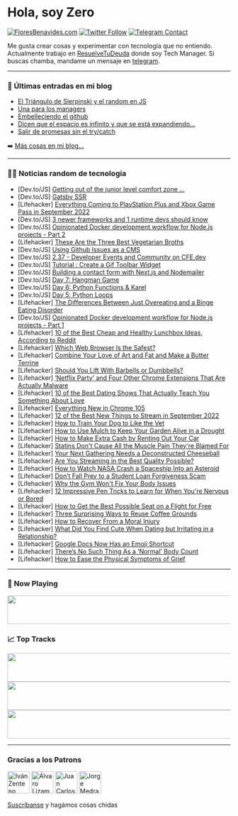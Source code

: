 # Hola, soy Zero

[![FloresBenavides.com](https://img.shields.io/website?down_message=oops&label=MiBlog&style=for-the-badge&up_message=online&url=https%3A%2F%2Ffloresbenavides.com)](https://floresbenavides.com) [![Twitter Follow](https://img.shields.io/twitter/follow/ZeroDragon?color=%231DA1F2&label=Follow&logo=twitter&logoColor=ffffff&style=for-the-badge)](https://twitter.com/zerodragon) [![Telegram Contact](https://img.shields.io/badge/escr%C3%ADbeme-ZeroDragon-%2326A5E4?style=for-the-badge&logo=telegram)](https://t.me/zerodragon)

Me gusta crear cosas y experimentar con tecnología que no entiendo.
Actualmente trabajo en [ResuelveTuDeuda](http://github.com/resuelve) donde soy Tech Manager.
Si buscas chamba, mandame un mensaje en [telegram](https://t.me/zerodragon).

---

### 📕 Últimas entradas en mi blog
<!-- BLOG-POST-LIST:START -->
- [El Triángulo de Sierpinski y el random en JS](https://floresbenavides.com/el-triangulo-de-sierpinski-y-el-random-en-js/)
- [Una para los managers](https://floresbenavides.com/una-para-los-managers/)
- [Embelleciendo el github](https://floresbenavides.com/embelleciendo-el-github/)
- [Dicen que el espacio es infinito y que se está expandiendo…](https://floresbenavides.com/dicen-que-el-espacio-es-infinito-y-que-se-esta-expandiendo/)
- [Salir de promesas sin el try/catch](https://floresbenavides.com/salir-de-promesas-sin-el-try-catch/)
<!-- BLOG-POST-LIST:END -->

➡️ [Más cosas en mi blog...](https://floresbenavides.com)

---

### 👨‍💻 Noticias random de tecnología
<!-- TECH-POSTS:START -->
- [Dev.to/JS] [Getting out of the junior level comfort zone ...](https://dev.to/kevin074/getting-out-of-the-junior-level-comfort-zone--4o5p)
- [Dev.to/JS] [Gatsby SSR](https://dev.to/klyngen/gatsby-ssr-431o)
- [Lifehacker] [Everything Coming to PlayStation Plus and Xbox Game Pass in September 2022](https://lifehacker.com/everything-coming-to-playstation-plus-and-xbox-game-pas-1849480744)
- [Dev.to/JS] [3 newer frameworks and 1 runtime devs should know](https://dev.to/richkurtzman/3-newer-frameworks-and-1-runtime-devs-should-know-o26)
- [Dev.to/JS] [Opinionated Docker development workflow for Node.js projects - Part 2](https://dev.to/edgarroman/opinionated-docker-development-workflow-for-nodejs-projects-part-2-21ao)
- [Lifehacker] [These Are the Three Best Vegetarian Broths](https://lifehacker.com/these-are-the-three-best-vegetarian-broths-1849480778)
- [Dev.to/JS] [Using Github Issues as a CMS](https://dev.to/itsagift/using-github-issues-as-a-cms-4n37)
- [Dev.to/JS] [2.37 - Developer Events and Community on CFE.dev](https://dev.to/codingcatdev/237-developer-events-and-community-on-cfedev-4hp8)
- [Dev.to/JS] [Tutorial : Create a Gif Toolbar Widget](https://dev.to/egfx/create-a-gif-toolbar-widget-5cl7)
- [Dev.to/JS] [Building a contact form with Next.js and Nodemailer](https://dev.to/wpickeral/building-a-contact-form-with-nextjs-and-nodemailer-4emp)
- [Dev.to/JS] [Day 7: Hangman Game](https://dev.to/kdleonard93/day-7-hangman-game-4d6)
- [Dev.to/JS] [Day 6: Python Functions &amp; Karel](https://dev.to/kdleonard93/day-6-python-functions-karel-3773)
- [Dev.to/JS] [Day 5: Python Loops](https://dev.to/kdleonard93/day-5-python-loops-fpl)
- [Lifehacker] [The Differences Between Just Overeating and a Binge Eating Disorder](https://lifehacker.com/the-differences-between-just-overeating-and-a-binge-eat-1849480214)
- [Dev.to/JS] [Opinionated Docker development workflow for Node.js projects - Part 1](https://dev.to/edgarroman/opinionated-docker-development-workflow-for-nodejs-projects-part-1-26c0)
- [Lifehacker] [10 of the Best Cheap and Healthy Lunchbox Ideas, According to Reddit](https://lifehacker.com/10-of-the-best-cheap-and-healthy-lunchbox-ideas-accord-1849479916)
- [Lifehacker] [Which Web Browser Is the Safest?](https://lifehacker.com/which-web-browser-is-the-safest-1849479922)
- [Lifehacker] [Combine Your Love of Art and Fat and Make a Butter Terrine](https://lifehacker.com/combine-your-love-of-art-and-fat-and-make-a-butter-terr-1849479918)
- [Lifehacker] [Should You Lift With Barbells or Dumbbells?](https://lifehacker.com/should-you-lift-with-barbells-or-dumbbells-1849479494)
- [Lifehacker] [‘Netflix Party’ and Four Other Chrome Extensions That Are Actually Malware](https://lifehacker.com/netflix-party-and-four-other-chrome-extensions-that-a-1849479234)
- [Lifehacker] [10 of the Best Dating Shows That Actually Teach You Something About Love](https://lifehacker.com/10-of-the-best-dating-shows-that-actually-teach-you-som-1849474319)
- [Lifehacker] [Everything New in Chrome 105](https://lifehacker.com/everything-new-in-chrome-105-1849478347)
- [Lifehacker] [12 of the Best New Things to Stream in September 2022](https://lifehacker.com/12-of-the-best-new-things-to-stream-in-september-2022-1849476519)
- [Lifehacker] [How to Train Your Dog to Like the Vet](https://lifehacker.com/how-to-train-your-dog-to-like-the-vet-1849476165)
- [Lifehacker] [How to Use Mulch to Keep Your Garden Alive in a Drought](https://lifehacker.com/how-to-use-mulch-to-keep-your-garden-alive-in-a-drought-1849476890)
- [Lifehacker] [How to Make Extra Cash by Renting Out Your Car](https://lifehacker.com/how-to-make-extra-cash-by-renting-out-your-car-1849474025)
- [Lifehacker] [Statins Don&#39;t Cause All the Muscle Pain They&#39;re Blamed For](https://lifehacker.com/statins-dont-cause-all-the-muscle-pain-theyre-blamed-fo-1849475989)
- [Lifehacker] [Your Next Gathering Needs a Deconstructed Cheeseball](https://lifehacker.com/your-next-gathering-needs-a-deconstructed-cheeseball-1849475875)
- [Lifehacker] [Are You Streaming in the Best Quality Possible?](https://lifehacker.com/are-you-streaming-in-the-best-quality-possible-1849474701)
- [Lifehacker] [How to Watch NASA Crash a Spaceship Into an Asteroid](https://lifehacker.com/how-to-watch-nasa-crash-a-spaceship-into-an-asteroid-1849475013)
- [Lifehacker] [Don’t Fall Prey to a Student Loan Forgiveness Scam](https://lifehacker.com/don-t-fall-prey-to-a-student-loan-forgiveness-scam-1849474707)
- [Lifehacker] [Why the Gym Won&#39;t Fix Your Body Issues](https://lifehacker.com/why-the-gym-wont-fix-your-body-issues-1849474639)
- [Lifehacker] [12 Impressive Pen Tricks to Learn for When You&#39;re Nervous or Bored](https://lifehacker.com/12-impressive-pen-tricks-to-learn-for-when-youre-nervou-1849474299)
- [Lifehacker] [How to Get the Best Possible Seat on a Flight for Free](https://lifehacker.com/how-to-get-the-best-possible-seat-on-a-flight-for-free-1849474031)
- [Lifehacker] [Three Surprising Ways to Reuse Coffee Grounds](https://lifehacker.com/three-surprising-ways-to-reuse-coffee-grounds-1849474107)
- [Lifehacker] [How to Recover From a Moral Injury](https://lifehacker.com/how-to-recover-from-a-moral-injury-1849473757)
- [Lifehacker] [What Did You Find Cute When Dating but Irritating in a Relationship?](https://lifehacker.com/what-did-you-find-cute-when-dating-but-irritating-in-a-1849473654)
- [Lifehacker] [Google Docs Now Has an Emoji Shortcut](https://lifehacker.com/google-docs-now-has-an-emoji-shortcut-1849473592)
- [Lifehacker] [There’s No Such Thing As a ‘Normal’ Body Count](https://lifehacker.com/there-s-no-such-thing-as-a-normal-body-count-1849470386)
- [Lifehacker] [How to Ease the Physical Symptoms of Grief](https://lifehacker.com/how-to-ease-the-physical-symptoms-of-grief-1849471505)<!-- TECH-POSTS:END -->

---

### 🎵 Now Playing
<a href="https://spotify-now-playing-dun.vercel.app/now-playing?open"><img src="https://spotify-now-playing-dun.vercel.app/now-playing" width="540" height="64"></a>

### 📈 Top Tracks
<a href="https://spotify-now-playing-dun.vercel.app/top-tracks?i=1&open"><img src="https://spotify-now-playing-dun.vercel.app/top-tracks?i=1" width="540" height="64"></a>
<a href="https://spotify-now-playing-dun.vercel.app/top-tracks?i=2&open"><img src="https://spotify-now-playing-dun.vercel.app/top-tracks?i=2" width="540" height="64"></a>
<a href="https://spotify-now-playing-dun.vercel.app/top-tracks?i=3&open"><img src="https://spotify-now-playing-dun.vercel.app/top-tracks?i=3" width="540" height="64"></a>

---

### Gracias a los Patrons
[<img src="https://avatars.githubusercontent.com/u/243380?v=4" alt="Iván Zenteno" width="50px">](https://github.com/k001) [<img src="https://avatars.githubusercontent.com/u/19955639?v=4" alt="Álvaro Lizama" width="50px">](https://github.com/alvarolizama) [<img src="https://avatars.githubusercontent.com/u/2718753?v=4" alt="Juan Carlos Ruiz" width="50px">](https://github.com/JuanCrg90) [<img src="https://avatars.githubusercontent.com/u/37025?v=4" alt="Jorge Medrano" width="50px">](https://github.com/h1pp1e) 

[Suscríbanse](https://www.patreon.com/zerodragon) y hagámos cosas chidas
